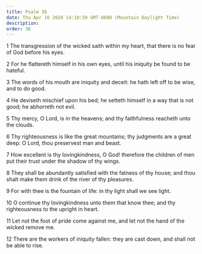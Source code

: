 ```yaml
---
title: Psalm 36
date: Thu Apr 16 2020 14:10:59 GMT-0600 (Mountain Daylight Time)
description: 
order: 36
---
```


<p>
  1 The transgression of the wicked saith within my heart, that there is no fear
  of God before his eyes.
</p>
<p>
  2 For he flattereth himself in his own eyes, until his iniquity be found to be
  hateful.
</p>
<p>
  3 The words of his mouth are iniquity and deceit: he hath left off to be wise,
  and to do good.
</p>
<p>
  4 He deviseth mischief upon his bed; he setteth himself in a way that is not
  good; he abhorreth not evil.
</p>
<p>
  5 Thy mercy, O Lord, is in the heavens; and thy faithfulness reacheth unto the
  clouds.
</p>
<p>
  6 Thy righteousness is like the great mountains; thy judgments are a great
  deep: O Lord, thou preservest man and beast.
</p>
<p>
  7 How excellent is thy lovingkindness, O God! therefore the children of men
  put their trust under the shadow of thy wings.
</p>
<p>
  8 They shall be abundantly satisfied with the fatness of thy house; and thou
  shalt make them drink of the river of thy pleasures.
</p>
<p>9 For with thee is the fountain of life: in thy light shall we see light.</p>
<p>
  10 O continue thy lovingkindness unto them that know thee; and thy
  righteousness to the upright in heart.
</p>
<p>
  11 Let not the foot of pride come against me, and let not the hand of the
  wicked remove me.
</p>
<p>
  12 There are the workers of iniquity fallen: they are cast down, and shall not
  be able to rise.
</p>

